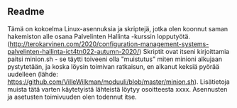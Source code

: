 ## Readme

Tämä on kokoelma Linux-asennuksia ja skriptejä, jotka olen koonnut saman hakemiston alle osana Palvelinten Hallinta -kurssin lopputyötä. (http://terokarvinen.com/2020/configuration-management-systems-palvelinten-hallinta-ict4tn022-autumn-2020/)  Skriptit ovat itseni kirjoittamia paitsi minion.sh - se täytti toiveeni olla "muistutus" miten minioni alkujaan pystytetään, ja koska löysin toimivan ratkaisun, en alkanut keksiä pyörää uudelleen (lähde: https://github.com/VilleWilkman/moduuli/blob/master/minion.sh).
Lisätietoja muista tätä varten käytetyistä  lähteistä löytyy osoitteesta xxxx. Asennusten ja asetusten toimivuuden olen todennut itse. 
